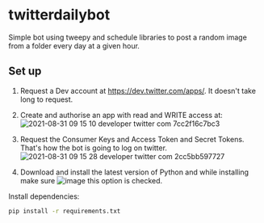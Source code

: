 # twitterdailybot
Simple bot using tweepy and schedule libraries to post a random image from a folder every day at a given hour.

Set up
------
1. Request a Dev account at https://dev.twitter.com/apps/. It doesn't take long to request.

2. Create and authorise an app with read and WRITE access at:
 ![2021-08-31 09 15 10 developer twitter com 7cc2f16c7bc3](https://user-images.githubusercontent.com/89781294/131500982-1601baad-4075-494c-9fb9-77c4fa11501c.png)

3. Request the Consumer Keys and Access Token and Secret Tokens. That's how the bot is going to log on twitter.
![2021-08-31 09 15 28 developer twitter com 2cc5bb597727](https://user-images.githubusercontent.com/89781294/131501142-6b065b88-ef23-4072-b7c5-3842dad24716.png)

4. Download and install the latest version of Python and while installing make sure ![image](https://user-images.githubusercontent.com/89781294/131501634-ed9ed489-c27b-4f0c-86ed-3fd928c8279b.png) this option is checked.


Install dependencies:

```bash
pip install -r requirements.txt
```
